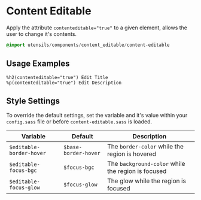 
# Content Editable
Apply the attribute `contenteditable="true"` to a given element,
allows the user to change it's contents.

```sass
@import utensils/components/content_editable/content-editable
```

## Usage Examples

```haml
%h2(contenteditable="true") Edit Title
%p(contenteditable="true") Edit Description
```

## Style Settings
To override the default settings, set the variable and it's value
within your `config.sass` file or before `content-editable.sass` is loaded.

Variable                 | Default              | Description
------------------------ | -------------------- | -------------------------------------------
`$editable-border-hover` | `$base-border-hover` | The `border-color` while the region is hovered
`$editable-focus-bgc`    | `$focus-bgc`         | The `background-color` while the region is focused
`$editable-focus-glow`   | `$focus-glow`        | The glow while the region is focused

